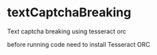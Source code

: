 # textCaptchaBreaking
Text captcha breaking using tesseract orc


before running code need to install Tesseract ORC
